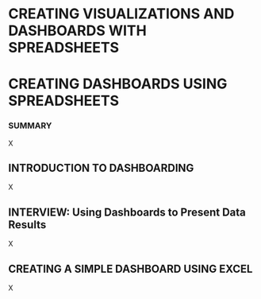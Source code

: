 
# CREATING VISUALIZATIONS AND DASHBOARDS WITH SPREADSHEETS #

# CREATING DASHBOARDS USING SPREADSHEETS #

### SUMMARY ###

X


## INTRODUCTION TO DASHBOARDING ##

X



## INTERVIEW: Using Dashboards to Present Data Results ##

X



## CREATING A SIMPLE DASHBOARD USING EXCEL ##

X
